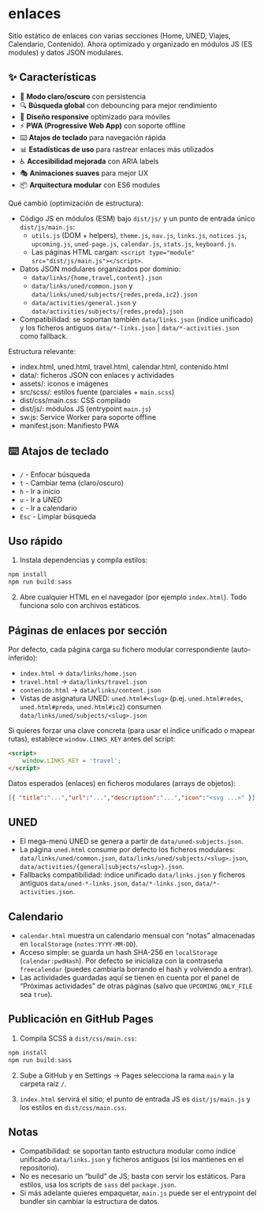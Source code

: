 # enlaces

Sitio estático de enlaces con varias secciones (Home, UNED, Viajes, Calendario, Contenido). Ahora optimizado y organizado en módulos JS (ES modules) y datos JSON modulares.

## ✨ Características

- 🎨 **Modo claro/oscuro** con persistencia
- 🔍 **Búsqueda global** con debouncing para mejor rendimiento
- 📱 **Diseño responsive** optimizado para móviles
- ⚡ **PWA (Progressive Web App)** con soporte offline
- ⌨️ **Atajos de teclado** para navegación rápida
- 📊 **Estadísticas de uso** para rastrear enlaces más utilizados
- ♿ **Accesibilidad mejorada** con ARIA labels
- 🎭 **Animaciones suaves** para mejor UX
- 📦 **Arquitectura modular** con ES6 modules

Qué cambió (optimización de estructura):
 - Código JS en módulos (ESM) bajo `dist/js/` y un punto de entrada único `dist/js/main.js`:
   - `utils.js` (DOM + helpers), `theme.js`, `nav.js`, `links.js`, `notices.js`, `upcoming.js`, `uned-page.js`, `calendar.js`, `stats.js`, `keyboard.js`.
   - Las páginas HTML cargan: `<script type="module" src="dist/js/main.js"></script>`.
 - Datos JSON modulares organizados por dominio:
   - `data/links/{home,travel,content}.json`
   - `data/links/uned/common.json` y `data/links/uned/subjects/{redes,preda,ic2}.json`
   - `data/activities/general.json` y `data/activities/subjects/{redes,preda}.json`
 - Compatibilidad: se soportan también `data/links.json` (índice unificado) y los ficheros antiguos `data/*-links.json` | `data/*-activities.json` como fallback.

Estructura relevante:
- index.html, uned.html, travel.html, calendar.html, contenido.html
- data/: ficheros JSON con enlaces y actividades
- assets/: iconos e imágenes
- src/scss/: estilos fuente (parciales + `main.scss`)
- dist/css/main.css: CSS compilado
- dist/js/: módulos JS (entrypoint `main.js`)
- sw.js: Service Worker para soporte offline
- manifest.json: Manifiesto PWA

## ⌨️ Atajos de teclado

- `/` - Enfocar búsqueda
- `t` - Cambiar tema (claro/oscuro)
- `h` - Ir a inicio
- `u` - Ir a UNED
- `c` - Ir a calendario
- `Esc` - Limpiar búsqueda

Uso rápido
---------
1) Instala dependencias y compila estilos:

```powershell
npm install
npm run build:sass
```

2) Abre cualquier HTML en el navegador (por ejemplo `index.html`). Todo funciona solo con archivos estáticos.

 Páginas de enlaces por sección
 ------------------------------
 Por defecto, cada página carga su fichero modular correspondiente (auto-inferido):
 - `index.html` → `data/links/home.json`
 - `travel.html` → `data/links/travel.json`
 - `contenido.html` → `data/links/content.json`
  - Vistas de asignatura UNED: `uned.html#<slug>` (p.ej. `uned.html#redes`, `uned.html#preda`, `uned.html#ic2`) consumen `data/links/uned/subjects/<slug>.json`

 Si quieres forzar una clave concreta (para usar el índice unificado o mapear rutas), establece `window.LINKS_KEY` antes del script:

```html
<script>
	window.LINKS_KEY = 'travel';
</script>
```

 Datos esperados (enlaces) en ficheros modulares (arrays de objetos):
 ```json
[{ "title":"...","url":"...","description":"...","icon":"<svg ...>" }]
```

 UNED
 ----
 - El mega-menú UNED se genera a partir de `data/uned-subjects.json`.
 - La página `uned.html` consume por defecto los ficheros modulares: `data/links/uned/common.json`, `data/links/uned/subjects/<slug>.json`, `data/activities/{general|subjects/<slug>}.json`.
 - Fallbacks compatibilidad: índice unificado `data/links.json` y ficheros antiguos `data/uned-*-links.json`, `data/*-links.json`, `data/*-activities.json`.

Calendario
----------
- `calendar.html` muestra un calendario mensual con “notas” almacenadas en `localStorage` (`notes:YYYY-MM-DD`).
- Acceso simple: se guarda un hash SHA-256 en `localStorage` (`calendar:pwdHash`). Por defecto se inicializa con la contraseña `freecalendar` (puedes cambiarla borrando el hash y volviendo a entrar).
- Las actividades guardadas aquí se tienen en cuenta por el panel de “Próximas actividades” de otras páginas (salvo que `UPCOMING_ONLY_FILE` sea `true`).

Publicación en GitHub Pages
---------------------------
1) Compila SCSS a `dist/css/main.css`:

```powershell
npm install
npm run build:sass
```

2) Sube a GitHub y en Settings → Pages selecciona la rama `main` y la carpeta raíz `/`.

3) `index.html` servirá el sitio; el punto de entrada JS es `dist/js/main.js` y los estilos en `dist/css/main.css`.

 Notas
 -----
 - Compatibilidad: se soportan tanto estructura modular como índice unificado `data/links.json` y ficheros antiguos (si los mantienes en el repositorio).
 - No es necesario un “build” de JS; basta con servir los estáticos. Para estilos, usa los scripts de `sass` del `package.json`.
 - Si más adelante quieres empaquetar, `main.js` puede ser el entrypoint del bundler sin cambiar la estructura de datos.

